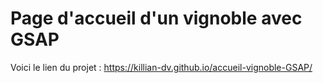 # Page d'accueil d'un vignoble avec GSAP

Voici le lien du projet : https://killian-dv.github.io/accueil-vignoble-GSAP/